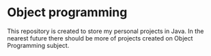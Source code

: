 # Object programming
This repository is created to store my personal projects in Java. In the nearest future there should be more of projects created on Object Programming subject.
